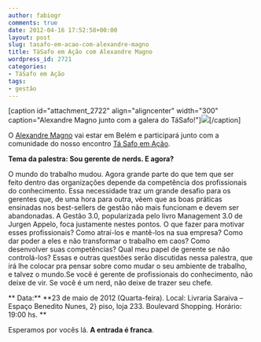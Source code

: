 ```yaml
---
author: fabiogr
comments: true
date: 2012-04-16 17:52:58+00:00
layout: post
slug: tasafo-em-acao-com-alexandre-magno
title: TáSafo em Ação com Alexandre Magno
wordpress_id: 2721
categories:
- TáSafo em Ação
tags:
- gestão
---
```


[caption id="attachment_2722" align="aligncenter" width="300" caption="Alexandre Magno junto com a galera do TáSafo!"][![](http://tasafo.files.wordpress.com/2012/04/magno.jpg?w=300)](http://tasafo.files.wordpress.com/2012/04/magno.jpg)[/caption]





O [Alexandre Magno](http://twitter.com/axmagno) vai estar em Belém e participará junto com a comunidade do nosso encontro [Tá Safo em Ação](http://tasafo.wordpress.com/tasafoemacao/).

**Tema da palestra: Sou gerente de nerds. E agora?**

O mundo do trabalho mudou. Agora grande parte do que tem que ser feito dentro das organizações depende da competência dos profissionais do conhecimento. Essa necessidade traz um grande desafio para os gerentes que, de uma hora para outra, vêem que as boas práticas ensinadas nos best-sellers de gestão não mais funcionam e devem ser abandonadas. A Gestão 3.0, popularizada pelo livro Management 3.0 de Jurgen Appelo, foca justamente nestes pontos. O que fazer para motivar esses profissionais? Como atraí-los e mantê-los na sua empresa? Como dar poder a eles e não transformar o trabalho em caos? Como desenvolver suas competências? Qual meu papel de gerente se não controlá-los? Essas e outras questões serão discutidas nessa palestra, que irá lhe colocar pra pensar sobre como mudar o seu ambiente de trabalho, e talvez o mundo.Se você é gerente de profissionais do conhecimento, não deixe de vir. Se você é um nerd, não deixe de trazer seu chefe.




**
Data:** **23 de maio de 2012 (Quarta-feira).
Local: Livraria Saraiva – Espaço Benedito Nunes, 2} piso, loja 233. Boulevard Shopping.
Horário: 19:00 hs.
**

Esperamos por vocês lá. **A entrada é franca**.
